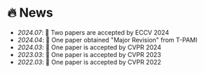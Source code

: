 # 🔥 News
- *2024.07*: 🎉 Two papers are accepted by ECCV 2024
- *2024.04*: 🎉 One paper obtained "Major Revision" from T-PAMI
- *2024.03*: 🎉 One paper is accepted by CVPR 2024
- *2023.03*: 🎉 One paper is accepted by CVPR 2023
- *2022.03*: 🎉 One paper is accepted by CVPR 2022
